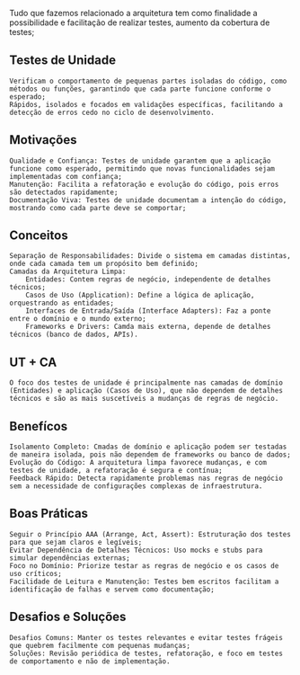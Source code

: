 Tudo que fazemos relacionado a arquitetura tem como finalidade a possibilidade e facilitação de realizar testes, aumento da cobertura de testes;
## Testes de Unidade
	Verificam o comportamento de pequenas partes isoladas do código, como métodos ou funções, garantindo que cada parte funcione conforme o esperado;
	Rápidos, isolados e focados em validações específicas, facilitando a detecção de erros cedo no ciclo de desenvolvimento.
## Motivações
	Qualidade e Confiança: Testes de unidade garantem que a aplicação funcione como esperado, permitindo que novas funcionalidades sejam implementadas com confiança;
	Manutenção: Facilita a refatoração e evolução do código, pois erros são detectados rapidamente;
	Documentação Viva: Testes de unidade documentam a intenção do código, mostrando como cada parte deve se comportar;

## Conceitos
	Separação de Responsabilidades: Divide o sistema em camadas distintas, onde cada camada tem um propósito bem definido;
	Camadas da Arquitetura Limpa:
		Entidades: Contem regras de negócio, independente de detalhes técnicos;
		Casos de Uso (Application): Define a lógica de aplicação, orquestrando as entidades;
		Interfaces de Entrada/Saída (Interface Adapters): Faz a ponte entre o domínio e o mundo externo;
		Frameworks e Drivers: Camda mais externa, depende de detalhes técnicos (banco de dados, APIs).

## UT + CA
	O foco dos testes de unidade é principalmente nas camadas de domínio (Entidades) e aplicação (Casos de Uso), que não dependem de detalhes técnicos e são as mais suscetíveis a mudanças de regras de negócio.

## Benefícos
	Isolamento Completo: Cmadas de domínio e aplicação podem ser testadas de maneira isolada, pois não dependem de frameworks ou banco de dados;
	Evolução do Código: A arquitetura limpa favorece mudanças, e com testes de unidade, a refatoração é segura e contínua;
	Feedback Rápido: Detecta rapidamente problemas nas regras de negócio sem a necessidade de configurações complexas de infraestrutura.

## Boas Práticas
	Seguir o Princípio AAA (Arrange, Act, Assert): Estruturação dos testes para que sejam claros e legíveis;
	Evitar Dependência de Detalhes Técnicos: Uso mocks e stubs para simular dependências externas;
	Foco no Domínio: Priorize testar as regras de negócio e os casos de uso críticos;
	Facilidade de Leitura e Manutenção: Testes bem escritos facilitam a identificação de falhas e servem como documentação;

## Desafios e Soluções
	Desafios Comuns: Manter os testes relevantes e evitar testes frágeis que quebrem facilmente com pequenas mudanças;
	Soluções: Revisão periódica de testes, refatoração, e foco em testes de comportamento e não de implementação.


